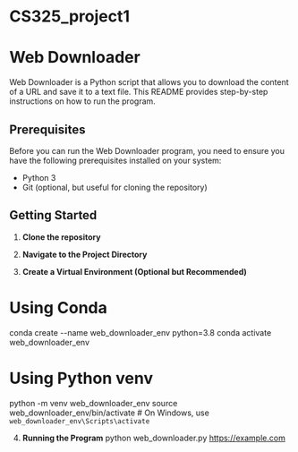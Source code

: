 # CS325_project1

# Web Downloader
Web Downloader is a Python script that allows you to download the content of a URL and save it to a text file. This README provides step-by-step instructions on how to run the program.

## Prerequisites
Before you can run the Web Downloader program, you need to ensure you have the following prerequisites installed on your system:

- Python 3
- Git (optional, but useful for cloning the repository)

## Getting Started

1. **Clone the repository**

2. **Navigate to the Project Directory**

3. **Create a Virtual Environment (Optional but Recommended)**
# Using Conda
  conda create --name web_downloader_env python=3.8
  conda activate web_downloader_env

# Using Python venv
  python -m venv web_downloader_env
  source web_downloader_env/bin/activate  # On Windows, use `web_downloader_env\Scripts\activate`
   
4. **Running the Program**
   python web_downloader.py https://example.com

